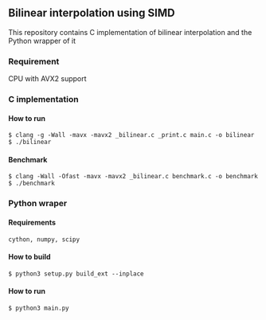 ## Bilinear interpolation using SIMD

This repository contains C implementation of bilinear interpolation and the Python wrapper of it

### Requirement

CPU with AVX2 support

### C implementation

#### How to run

```
$ clang -g -Wall -mavx -mavx2 _bilinear.c _print.c main.c -o bilinear
$ ./bilinear
```
#### Benchmark

```
$ clang -Wall -Ofast -mavx -mavx2 _bilinear.c benchmark.c -o benchmark
$ ./benchmark
```

### Python wraper
#### Requirements

```
cython, numpy, scipy
```

#### How to build

```
$ python3 setup.py build_ext --inplace
```

#### How to run

```
$ python3 main.py
```
